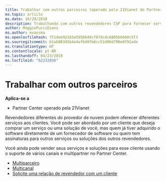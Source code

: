 ```yaml
---
title: Trabalhar com outros parceiros (operado pela 21Vianet do Partner Center)
ms.topic: article
ms.date: 10/29/2018
description: Trabalhando com outros revendedores CSP para fornecer serviços ao mesmo cliente.
author: MaggiePucciEvans
ms.author: evansma
ms.openlocfilehash: 751dee92243e5956849cf07dcdc680566660c5f3
ms.sourcegitcommit: b1ab80345b4e4af649fb8cc51d96d798e0791ade
ms.translationtype: HT
ms.contentlocale: pt-BR
ms.lasthandoff: 04/23/2019
ms.locfileid: "62132036"
---
```

# <a name="work-with-other-partners"></a>Trabalhar com outros parceiros

**Aplica-se a**

-   Partner Center operado pela 21Vianet


Revendedores diferentes do provedor de nuvem podem oferecer diferentes serviços aos clientes. Você pode ser abordado por um cliente que deseja comprar um serviço ou uma solução de você, mas quem já tiver adquirido o software diretamente de um fornecedor de software ou quem tem assinaturas para outros serviços ou soluções dos outros revendedores. 

Você ainda pode vender seus serviços e soluções para esse cliente usando o suporte de vários canais e multipartner no Partner Center.

-   [Multiparceiro](multipartner.md)
-   [Multicanal](multichannel.md)
-   [Solicite uma relação de revendedor com um cliente](request-a-relationship-with-a-customer.md)

